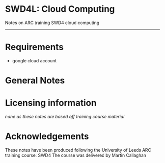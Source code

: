 # SWD4L: Cloud Computing

Notes on ARC training SWD4 cloud computing

<hr>

# Requirements

* google cloud account
 
# General Notes

# Licensing information
*none as these notes are based off training course material*

# Acknowledgements

These notes have been produced following the University of Leeds ARC training course: SWD4
The course was delivered by Martin Callaghan
